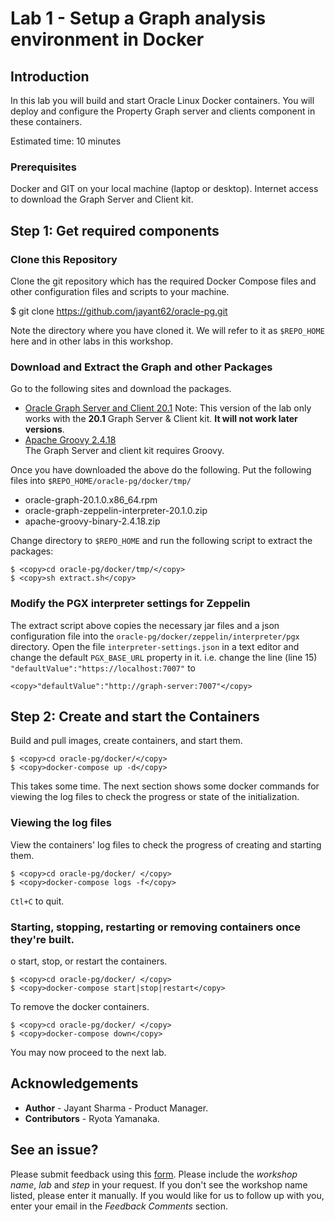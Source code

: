 # Lab 1 - Setup a Graph analysis environment in Docker

## Introduction

In this lab you will build and start Oracle Linux Docker containers. You will deploy and configure the Property Graph server and clients component in these  containers. 

Estimated time: 10 minutes

### Prerequisites
Docker and GIT on your local machine (laptop or desktop).
Internet access to download the Graph Server and Client kit.

## Step 1: Get required components

### Clone this Repository
Clone the git repository which has the required Docker Compose files and other configuration files and scripts to your machine.

$ <copy>git clone https://github.com/jayant62/oracle-pg.git</copy>

Note the directory where you have cloned it. We will refer to it as `$REPO_HOME` here and in other labs in this workshop.

### Download and Extract the Graph and other Packages
Go to the following sites and download the packages.

- [Oracle Graph Server and Client 20.1](https://www.oracle.com/database/technologies/spatialandgraph/property-graph-features/graph-server-and-client/graph-server-and-client-downloads.html) Note: This version of the lab only works with the **20.1** Graph Server & Client kit. **It will not work later versions**.
- [Apache Groovy 2.4.18](https://dl.bintray.com/groovy/maven/apache-groovy-binary-2.4.18.zip)  
  The Graph Server and client kit requires Groovy.

Once you have downloaded the above do the following.
Put the following files into `$REPO_HOME/oracle-pg/docker/tmp/`

- oracle-graph-20.1.0.x86_64.rpm
- oracle-graph-zeppelin-interpreter-20.1.0.zip
- apache-groovy-binary-2.4.18.zip

Change directory to `$REPO_HOME` and run the following script to extract the packages:

```
$ <copy>cd oracle-pg/docker/tmp/</copy>
$ <copy>sh extract.sh</copy>
```

### Modify the PGX interpreter settings for Zeppelin

The extract script above copies the necessary jar files and a json configuration file into the `oracle-pg/docker/zeppelin/interpreter/pgx` directory. Open the file `interpreter-settings.json` in a text editor and change the default `PGX_BASE_URL` property in it. i.e. change the line (line 15)
` "defaultValue":"https://localhost:7007" `
to 
```
<copy>"defaultValue":"http://graph-server:7007"</copy>
```
## Step 2: Create and start the Containers
Build and pull images, create containers, and start them.

```
$ <copy>cd oracle-pg/docker/</copy>
$ <copy>docker-compose up -d</copy>
```

This takes some time. The next section shows some docker commands for viewing the log files to check the progress or state of the initialization.

### Viewing the log files

View the containers' log files to check the progress of creating and starting them.

```
$ <copy>cd oracle-pg/docker/ </copy>
$ <copy>docker-compose logs -f</copy>
```

`Ctl+C` to quit.

### Starting, stopping, restarting or removing containers once they're built.

o start, stop, or restart the containers.

```
$ <copy>cd oracle-pg/docker/ </copy>
$ <copy>docker-compose start|stop|restart</copy>
```

To remove the docker containers.

```
$ <copy>cd oracle-pg/docker/ </copy>
$ <copy>docker-compose down</copy>
```

You may now proceed to the next lab.

## Acknowledgements ##

- **Author** - Jayant Sharma - Product Manager.
- **Contributors** - Ryota Yamanaka.

## See an issue?
Please submit feedback using this [form](https://apexapps.oracle.com/pls/apex/f?p=133:1:::::P1_FEEDBACK:1). Please include the *workshop name*, *lab* and *step* in your request.  If you don't see the workshop name listed, please enter it manually. If you would like for us to follow up with you, enter your email in the *Feedback Comments* section.
